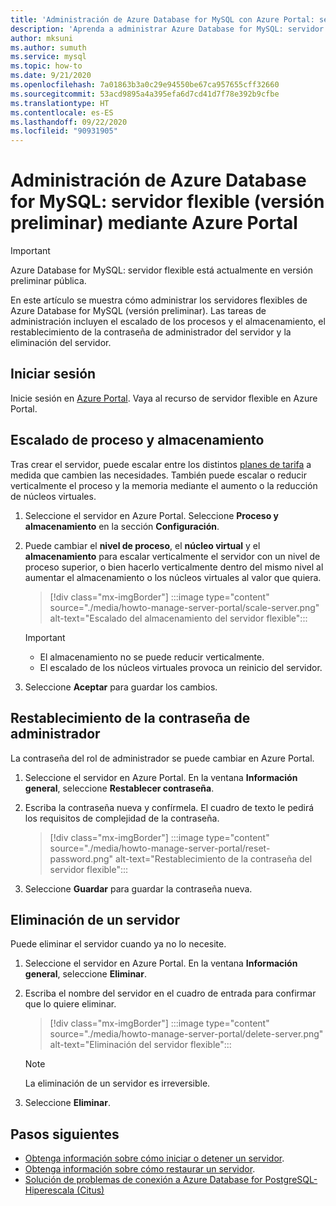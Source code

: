 ```yaml
---
title: 'Administración de Azure Database for MySQL con Azure Portal: servidor flexible'
description: 'Aprenda a administrar Azure Database for MySQL: servidor flexible desde Azure Portal.'
author: mksuni
ms.author: sumuth
ms.service: mysql
ms.topic: how-to
ms.date: 9/21/2020
ms.openlocfilehash: 7a01863b3a0c29e94550be67ca957655cff32660
ms.sourcegitcommit: 53acd9895a4a395efa6d7cd41d7f78e392b9cfbe
ms.translationtype: HT
ms.contentlocale: es-ES
ms.lasthandoff: 09/22/2020
ms.locfileid: "90931905"
---
```

# <a name="manage-an-azure-database-for-mysql---flexible-server-preview-using-azure-portal"></a>Administración de Azure Database for MySQL: servidor flexible (versión preliminar) mediante Azure Portal


> [!IMPORTANT]
> Azure Database for MySQL: servidor flexible está actualmente en versión preliminar pública.

En este artículo se muestra cómo administrar los servidores flexibles de Azure Database for MySQL (versión preliminar). Las tareas de administración incluyen el escalado de los procesos y el almacenamiento, el restablecimiento de la contraseña de administrador del servidor y la eliminación del servidor.

## <a name="sign-in"></a>Iniciar sesión
Inicie sesión en [Azure Portal](https://portal.azure.com). Vaya al recurso de servidor flexible en Azure Portal.

## <a name="scale-compute-and-storage"></a>Escalado de proceso y almacenamiento

Tras crear el servidor, puede escalar entre los distintos [planes de tarifa](https://azure.microsoft.com/pricing/details/mysql/) a medida que cambien las necesidades. También puede escalar o reducir verticalmente el proceso y la memoria mediante el aumento o la reducción de núcleos virtuales.

1. Seleccione el servidor en Azure Portal. Seleccione **Proceso y almacenamiento** en la sección **Configuración**.

2. Puede cambiar el **nivel de proceso**, el **núcleo virtual** y el **almacenamiento** para escalar verticalmente el servidor con un nivel de proceso superior, o bien hacerlo verticalmente dentro del mismo nivel al aumentar el almacenamiento o los núcleos virtuales al valor que quiera.

   > [!div class="mx-imgBorder"]
   > :::image type="content" source="./media/howto-manage-server-portal/scale-server.png" alt-text="Escalado del almacenamiento del servidor flexible":::

   > [!Important]
   > - El almacenamiento no se puede reducir verticalmente.
   > - El escalado de los núcleos virtuales provoca un reinicio del servidor.

3. Seleccione **Aceptar** para guardar los cambios.

## <a name="reset-admin-password"></a>Restablecimiento de la contraseña de administrador

La contraseña del rol de administrador se puede cambiar en Azure Portal.

1. Seleccione el servidor en Azure Portal. En la ventana **Información general**, seleccione **Restablecer contraseña**.

2. Escriba la contraseña nueva y confírmela. El cuadro de texto le pedirá los requisitos de complejidad de la contraseña.

   > [!div class="mx-imgBorder"]
   > :::image type="content" source="./media/howto-manage-server-portal/reset-password.png" alt-text="Restablecimiento de la contraseña del servidor flexible":::

3. Seleccione **Guardar** para guardar la contraseña nueva.

## <a name="delete-a-server"></a>Eliminación de un servidor

Puede eliminar el servidor cuando ya no lo necesite.

1. Seleccione el servidor en Azure Portal. En la ventana **Información general**, seleccione **Eliminar**.

2. Escriba el nombre del servidor en el cuadro de entrada para confirmar que lo quiere eliminar.

   > [!div class="mx-imgBorder"]
   > :::image type="content" source="./media/howto-manage-server-portal/delete-server.png" alt-text="Eliminación del servidor flexible":::

   > [!NOTE]
   > La eliminación de un servidor es irreversible.

3. Seleccione **Eliminar**.

## <a name="next-steps"></a>Pasos siguientes
- [Obtenga información sobre cómo iniciar o detener un servidor](how-to-stop-start-server-portal.md).
- [Obtenga información sobre cómo restaurar un servidor](how-to-restore-server-portal.md).
- [Solución de problemas de conexión a Azure Database for PostgreSQL- Hiperescala (Citus)](how-to-troubleshoot-common-connection-issues.md)

